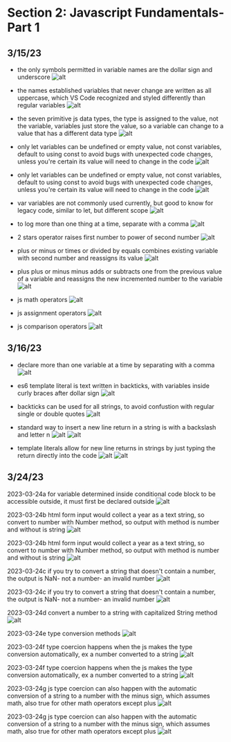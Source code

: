 # Section 2: Javascript Fundamentals- Part 1

## 3/15/23

- the only symbols permitted in variable names are the dollar sign and underscore
![alt](images/2-js-fundamentals1/2023-03-15a.png)

- the names established variables that never change are written as all uppercase, which VS Code recognized and styled differently than regular variables
![alt](images/2-js-fundamentals1/2023-03-15b.png)

- the seven primitive js data types, the type is assigned to the value, not the variable, variables just store the value, so a variable can change to a value that has a different data type
![alt](images/2-js-fundamentals1/2023-03-15c.png)

- only let variables can be undefined or empty value, not const variables, default to using const to avoid bugs with unexpected code changes, unless you're certain its value will need to change in the code
![alt](images/2-js-fundamentals1/2023-03-15d.png)

- only let variables can be undefined or empty value, not const variables, default to using const to avoid bugs with unexpected code changes, unless you're certain its value will need to change in the code
![alt](images/2-js-fundamentals1/2023-03-15d2.png)

- var variables are not commonly used currently, but good to know for legacy code, similar to let, but different scope
![alt](images/2-js-fundamentals1/2023-03-15e.png)

- to log more than one thing at a time, separate with a comma
![alt](images/2-js-fundamentals1/2023-03-15f.png)

- 2 stars operator raises first number to power of second number
![alt](images/2-js-fundamentals1/2023-03-15g.png)

- plus or minus or times or divided by equals combines existing variable with second number and reassigns its value
![alt](images/2-js-fundamentals1/2023-03-15h.png)

- plus plus or minus minus adds or subtracts one from the previous value of a variable and reassigns the new incremented number to the variable
![alt](images/2-js-fundamentals1/2023-03-15i.png)

- js math operators
![alt](images/2-js-fundamentals1/2023-03-15j.png)

- js assignment operators
![alt](images/2-js-fundamentals1/2023-03-15k.png)

- js comparison operators
![alt](images/2-js-fundamentals1/2023-03-15l.png)

## 3/16/23

- declare more than one variable at a time by separating with a comma
![alt](images/2-js-fundamentals1/2023-03-16a.png)

- es6 template literal is text written in backticks, with variables inside curly braces after dollar sign
![alt](images/2-js-fundamentals1/2023-03-16b.png)

- backticks can be used for all strings, to avoid confustion with regular single or double quotes
![alt](images/2-js-fundamentals1/2023-03-16c.png)

- standard way to insert a new line return in a string is with a backslash and letter n
![alt](images/2-js-fundamentals1/2023-03-16d.png)
![alt](images/2-js-fundamentals1/2023-03-16d2.png)

- template literals allow for new line returns in strings by just typing the return directly into the  code
![alt](images/2-js-fundamentals1/2023-03-16e.png)
![alt](images/2-js-fundamentals1/2023-03-16e2.png)

## 3/24/23

2023-03-24a for variable determined inside conditional code block to be accessible outside, it must first be declared outside
![alt](images/2-js-fundamentals1/2023-03-24a.png)

2023-03-24b html form input would collect a year as a text string, so convert to number with Number method, so output with method is number and without is string
![alt](images/2-js-fundamentals1/2023-03-24b.png)

2023-03-24b html form input would collect a year as a text string, so convert to number with Number method, so output with method is number and without is string
![alt](images/2-js-fundamentals1/2023-03-24b2.png)

2023-03-24c if you try to convert a string that doesn't contain a number, the output is NaN- not a number- an invalid number
![alt](images/2-js-fundamentals1/2023-03-24c.png)

2023-03-24c if you try to convert a string that doesn't contain a number, the output is NaN- not a number- an invalid number
![alt](images/2-js-fundamentals1/2023-03-24c2.png)

2023-03-24d convert a number to a string with capitalized String method
![alt](images/2-js-fundamentals1/2023-03-24d.png)

2023-03-24e type conversion methods
![alt](images/2-js-fundamentals1/2023-03-24e.png)

2023-03-24f type coercion happens when the js makes the type conversion automatically, ex a number converted to a string
![alt](images/2-js-fundamentals1/2023-03-24f.png)

2023-03-24f type coercion happens when the js makes the type conversion automatically, ex a number converted to a string
![alt](images/2-js-fundamentals1/2023-03-24f2.png)

2023-03-24g js type coercion can also happen with the automatic conversion of a string to a number with the minus sign, which assumes math, also true for other math operators except plus
![alt](images/2-js-fundamentals1/2023-03-24g.png)

2023-03-24g js type coercion can also happen with the automatic conversion of a string to a number with the minus sign, which assumes math, also true for other math operators except plus
![alt](images/2-js-fundamentals1/2023-03-24g2.png)


